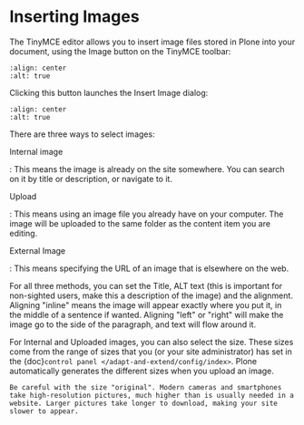 # Inserting Images

The TinyMCE editor allows you to insert image files stored in Plone into your document, using the Image button on the TinyMCE toolbar:

```{figure} ../../_robot/tinymce-imgbutton.png
:align: center
:alt: true
```

Clicking this button launches the Insert Image dialog:

```{figure} ../../_robot/tinymce-imgdialog.png
:align: center
:alt: true
```

There are three ways to select images:

Internal image

: This means the image is already on the site somewhere. You can search on it by title or description, or navigate to it.

Upload

: This means using an image file you already have on your computer. The image will be uploaded to the same folder as the content item you are editing.

External Image

: This means specifying the URL of an image that is elsewhere on the web.

For all three methods, you can set the Title, ALT text (this is important for non-sighted users, make this a description of the image) and the alignment. Aligning "inline" means the image will appear exactly where you put it, in the middle of a sentence if wanted. Aligning "left" or "right" will make the image go to the side of the paragraph, and text will flow around it.

For Internal and Uploaded images, you can also select the size. These sizes come from the range of sizes that you (or your site administrator) has set in the {doc}`control panel </adapt-and-extend/config/index>`. Plone automatically generates the different sizes when you upload an image.

```{note}
Be careful with the size "original". Modern cameras and smartphones take high-resolution pictures, much higher than is usually needed in a website. Larger pictures take longer to download, making your site slower to appear.
```
